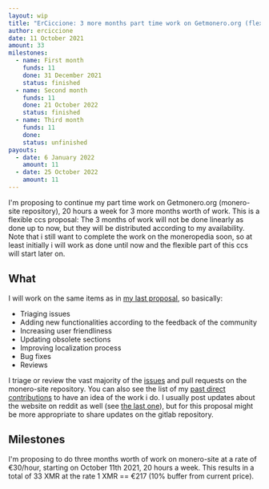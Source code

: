 ```yaml
---
layout: wip
title: "ErCiccione: 3 more months part time work on Getmonero.org (flexible)"
author: erciccione
date: 11 October 2021
amount: 33
milestones:
  - name: First month
    funds: 11
    done: 31 December 2021
    status: finished
  - name: Second month
    funds: 11
    done: 21 October 2022
    status: finished
  - name: Third month
    funds: 11
    done:
    status: unfinished
payouts:
  - date: 6 January 2022
    amount: 11
  - date: 25 October 2022
    amount: 11
---
```


I'm proposing to continue my part time work on Getmonero.org (monero-site repository), 20 hours a week for 3 more months worth of work. This is a flexible ccs proposal: The 3 months of work will not be done linearly as done up to now, but they will be distributed according to my availability. Note that i still want to complete the work on the moneropedia soon, so at least initially i will work as done until now and the flexible part of this ccs will start later on.

## What
I will work on the same items as in [my last proposal](https://ccs.getmonero.org/proposals/erciccione-website6.html), so basically:

- Triaging issues
- Adding new functionalities according to the feedback of the community
- Increasing user friendliness
- Updating obsolete sections
- Improving localization process
- Bug fixes
- Reviews

I triage or review the vast majority of the [issues](https://github.com/monero-project/monero-site/issues) and pull requests on the monero-site repository. You can also see the list of my [past direct contributions](https://github.com/monero-project/monero-site/pulls?q=is%3Apr+author%3Aerciccione) to have an idea of the work i do. I usually post updates about the website on reddit as well (see [the last one](https://www.reddit.com/r/Monero/comments/nu8vch/getmoneroorg_updated_many_new_merchants_fixes_and/)), but for this proposal might be more appropriate to share updates on the gitlab repository.

## Milestones
I'm proposing to do three months worth of work on monero-site at a rate of €30/hour, starting on October 11th 2021, 20 hours a week. This results in a total of 33 XMR at the rate 1 XMR == €217 (10% buffer from current price).
